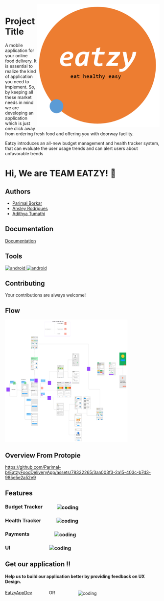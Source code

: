 <img align="right" alt="coding" width="400" src="https://github.com/Parimal-b/EatzyFoodDeliveryApp/blob/main/Spash%20Screen.png">

# Project Title

A mobile application for your online food delivery.
It is essential to realize the kind of application you need to implement.
So, by keeping all these market needs in mind we are developing an application which is just one click away from ordering fresh food and offering you with doorway facility.


Eatzy introduces an all-new budget management and health tracker system, that can evaluate the user usage trends and can alert users about unfavorable trends
# Hi, We are TEAM EATZY! 👋



## Authors

- [Parimal Borkar](https://www.github.com/Parimal-b)
- [Ansley Rodrigues](https://github.com/ansleyr8)
- [Adithya Tumathi](https://github.com/Adithyachowdary111)

## Documentation

[Documentation](https://paceuniversity-my.sharepoint.com/:p:/r/personal/pb68789n_pace_edu/Documents/Project%20presentation%201.pptx?d=wb26506a9f2e5446ba62ef99b0e83dab2&csf=1&web=1&e=tQfLvb)

## Tools

<p align="left"> <a href="https://www.protopie.io/" target="_blank" rel="noreferrer"> <img src="https://th.bing.com/th/id/OIP.gu-s1W4ozGWJRcrA9PAafwAAAA?rs=1&pid=ImgDetMain" alt="android" width="40" height="40"/> </a> <a href="https://www.figma.com/ui-design-tool/" target="_blank" rel="noreferrer"> <img src="https://cdn.icon-icons.com/icons2/2699/PNG/512/figma_logo_icon_170157.png" alt="android" width="40" height="40"/> </a>


## Contributing

Your contributions are always welcome!



## Flow

<img align="center" alt="coding" width="400" src="https://github.com/Parimal-b/EatzyFoodDeliveryApp/blob/main/Picture1.png">

## Overview From Protopie

https://github.com/Parimal-b/EatzyFoodDeliveryApp/assets/78332265/3aa003f3-2a15-403c-b7d3-985e5e2a52e9

## Features

### Budget Tracker&nbsp;&nbsp;&nbsp;&nbsp;&nbsp;&nbsp;&nbsp;&nbsp;&nbsp;&nbsp;&nbsp;&nbsp;<img align="center" alt="coding" width="100" src="https://github.com/Parimal-b/EatzyFoodDeliveryApp/assets/78332265/109fe640-9919-40d0-bef8-761f0a4052af">


### Health Tracker&nbsp;&nbsp;&nbsp;&nbsp;&nbsp;&nbsp;&nbsp;&nbsp;&nbsp;&nbsp;&nbsp;&nbsp;&nbsp;<img align="center" alt="coding" width="100" src="https://github.com/Parimal-b/EatzyFoodDeliveryApp/assets/78332265/ab5959fa-3262-4295-955d-27553fc8a285"> 


### Payments&nbsp;&nbsp;&nbsp;&nbsp;&nbsp;&nbsp;&nbsp;&nbsp;&nbsp;&nbsp;&nbsp;&nbsp;&nbsp;&nbsp;&nbsp;&nbsp;&nbsp;&nbsp;&nbsp;&nbsp;&nbsp;<img align="center" alt="coding" width="100" src="https://github.com/Parimal-b/EatzyFoodDeliveryApp/assets/78332265/97804222-89b5-4127-967a-dc51052eef85"> 

### UI&nbsp;&nbsp;&nbsp;&nbsp;&nbsp;&nbsp;&nbsp;&nbsp;&nbsp;&nbsp;&nbsp;&nbsp;&nbsp;&nbsp;&nbsp;&nbsp;&nbsp;&nbsp;&nbsp;&nbsp;&nbsp;&nbsp;&nbsp;&nbsp;&nbsp;&nbsp;&nbsp;&nbsp;&nbsp;&nbsp;&nbsp;&nbsp;&nbsp;<img align="center" alt="coding" width="100" src="https://github.com/Parimal-b/EatzyFoodDeliveryApp/assets/78332265/67c0042b-3b89-416f-ad93-be4eb08e9aa8"> 

## Get our application !!
#### Help us to build our application better by providing feedback on UX Design. 
[EatzyAppDev](https://cloud.protopie.io/p/f9b374362bea40bb94cc91fd?ui=true&scaleToFit=true&enableHotspotHints=true&cursorType=touch&mockup=true&bgColor=%23F5F5F5&playSpeed=1)&nbsp;&nbsp;&nbsp;&nbsp;&nbsp;&nbsp;&nbsp;&nbsp;&nbsp;&nbsp;&nbsp;&nbsp;&nbsp;&nbsp;OR&nbsp;&nbsp;&nbsp;&nbsp;&nbsp;&nbsp;&nbsp;&nbsp;&nbsp;&nbsp;&nbsp;&nbsp;&nbsp;&nbsp;&nbsp;&nbsp;&nbsp;&nbsp;&nbsp;<img align="center" alt="coding" width="150" src="https://github.com/Parimal-b/EatzyFoodDeliveryApp/assets/78332265/9aa0f6de-a3f6-4469-a932-fb95bcb3ca77">


